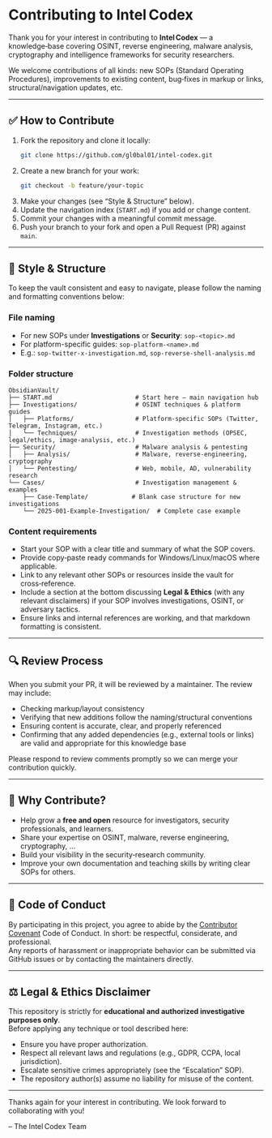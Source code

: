 # Contributing to Intel Codex

Thank you for your interest in contributing to **Intel Codex** — a knowledge‑base covering OSINT, reverse engineering, malware analysis, cryptography and intelligence frameworks for security researchers.  

We welcome contributions of all kinds: new SOPs (Standard Operating Procedures), improvements to existing content, bug‑fixes in markup or links, structural/navigation updates, etc.

---

## ✅ How to Contribute

1. Fork the repository and clone it locally:  
   ```bash
   git clone https://github.com/gl0bal01/intel-codex.git
   ```
2. Create a new branch for your work:  
   ```bash
   git checkout -b feature/your-topic
   ```
3. Make your changes (see “Style & Structure” below).
4. Update the navigation index (`START.md`) if you add or change content.
5. Commit your changes with a meaningful commit message.
6. Push your branch to your fork and open a Pull Request (PR) against `main`.

---

## 📁 Style & Structure

To keep the vault consistent and easy to navigate, please follow the naming and formatting conventions below:

### File naming
- For new SOPs under **Investigations** or **Security**: `sop-<topic>.md`
- For platform-specific guides: `sop-platform-<name>.md`
- E.g.: `sop-twitter-x-investigation.md`, `sop-reverse-shell-analysis.md`

### Folder structure  
```
ObsidianVault/
├── START.md                       # Start here – main navigation hub  
├── Investigations/                # OSINT techniques & platform guides
│   ├── Platforms/                 # Platform-specific SOPs (Twitter, Telegram, Instagram, etc.)
│   └── Techniques/                # Investigation methods (OPSEC, legal/ethics, image-analysis, etc.)  
├── Security/                      # Malware analysis & pentesting
│   ├── Analysis/                  # Malware, reverse-engineering, cryptography
│   └── Pentesting/                # Web, mobile, AD, vulnerability research
└── Cases/                         # Investigation management & examples
    ├── Case-Template/            # Blank case structure for new investigations
    └── 2025-001-Example-Investigation/  # Complete case example  
```

### Content requirements  
- Start your SOP with a clear title and summary of what the SOP covers.  
- Provide copy‑paste ready commands for Windows/Linux/macOS where applicable.  
- Link to any relevant other SOPs or resources inside the vault for cross‑reference.  
- Include a section at the bottom discussing **Legal & Ethics** (with any relevant disclaimers) if your SOP involves investigations, OSINT, or adversary tactics.  
- Ensure links and internal references are working, and that markdown formatting is consistent.

---

## 🔍 Review Process

When you submit your PR, it will be reviewed by a maintainer. The review may include:

- Checking markup/layout consistency  
- Verifying that new additions follow the naming/structural conventions  
- Ensuring content is accurate, clear, and properly referenced  
- Confirming that any added dependencies (e.g., external tools or links) are valid and appropriate for this knowledge base  

Please respond to review comments promptly so we can merge your contribution quickly.

---

## 🎉 Why Contribute?

- Help grow a **free and open** resource for investigators, security professionals, and learners.  
- Share your expertise on OSINT, malware, reverse engineering, cryptography, …
- Build your visibility in the security‑research community.  
- Improve your own documentation and teaching skills by writing clear SOPs for others.

---

## 📜 Code of Conduct

By participating in this project, you agree to abide by the [Contributor Covenant](https://www.contributor-covenant.org/) Code of Conduct. In short: be respectful, considerate, and professional.  
Any reports of harassment or inappropriate behavior can be submitted via GitHub issues or by contacting the maintainers directly.

---

## ⚖️ Legal & Ethics Disclaimer

This repository is strictly for **educational and authorized investigative purposes only**.  
Before applying any technique or tool described here:

- Ensure you have proper authorization.  
- Respect all relevant laws and regulations (e.g., GDPR, CCPA, local jurisdiction).  
- Escalate sensitive crimes appropriately (see the “Escalation” SOP).  
- The repository author(s) assume no liability for misuse of the content.

---

Thanks again for your interest in contributing. We look forward to collaborating with you!

– The Intel Codex Team
